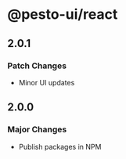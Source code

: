 # @pesto-ui/react

## 2.0.1

### Patch Changes

- Minor UI updates

## 2.0.0

### Major Changes

- Publish packages in NPM
